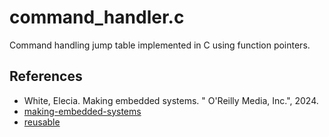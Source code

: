 # command_handler.c
Command handling jump table implemented in C using function pointers.

## References
- White, Elecia. Making embedded systems. " O'Reilly Media, Inc.", 2024.
- [making-embedded-systems](https://github.com/eleciawhite/making-embedded-systems)
- [reusable](https://github.com/eleciawhite/reusable)
